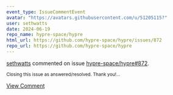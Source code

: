 ```yaml
---
event_type: IssueCommentEvent
avatar: "https://avatars.githubusercontent.com/u/51205115?"
user: sethwatts
date: 2024-06-19
repo_name: hypre-space/hypre
html_url: https://github.com/hypre-space/hypre/issues/872
repo_url: https://github.com/hypre-space/hypre
---
```


<a href='https://github.com/sethwatts' target='_blank'>sethwatts</a> commented on issue <a href='https://github.com/hypre-space/hypre/issues/872' target='_blank'>hypre-space/hypre#872</a>.

<small>Closing this issue as answered/resolved. Thank you!...</small>

<a href='https://github.com/hypre-space/hypre/issues/872' target='_blank'>View Comment</a>